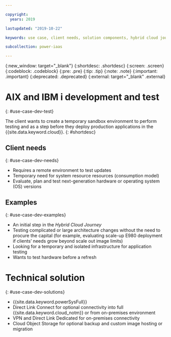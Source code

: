 ```yaml
---

copyright:
  years: 2019

lastupdated: "2019-10-22"

keywords: use case, client needs, solution components, hybrid cloud journey, sandbox environment

subcollection: power-iaas

---
```


{:new_window: target="_blank"}
{:shortdesc: .shortdesc}
{:screen: .screen}
{:codeblock: .codeblock}
{:pre: .pre}
{:tip: .tip}
{:note: .note}
{:important: .important}
{:deprecated: .deprecated}
{:external: target="_blank" .external}

# AIX and IBM i development and test
{: #use-case-dev-test}

The client wants to create a temporary sandbox environment to perform testing and as a step before they deploy production applications in the {{site.data.keyword.cloud}}.
{: #shortdesc}

## Client needs
{: #use-case-dev-needs}

* Requires a remote environment to test updates
* Temporary need for system resource resources (consumption model)
* Evaluate, plan and test next-generation hardware or operating system (OS) versions

## Examples
{: #use-case-dev-examples}

* An initial step in the *Hybrid Cloud Journey*
* Testing complicated or large architecture changes without the need to procure the capital (for example, evaluating scale-up E980 deployment if clients’ needs grow beyond scale out image limits)
* Looking for a temporary and isolated infrastructure for application testing
* Wants to test hardware before a refresh

# Technical solution
{: #use-case-dev-solutions}

* {{site.data.keyword.powerSysFull}}
* Direct Link Connect for optional connectivity into full {{site.data.keyword.cloud_notm}} or from on-premises environment
* VPN and Direct Link Dedicated for on-premises connectivity
* Cloud Object Storage for optional backup and custom image hosting or migration
